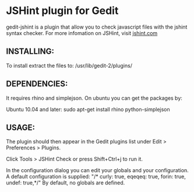 # JSHint plugin for Gedit
gedit-jshint is a plugin that allow you to check javascript files with the jshint syntax checker.
For more infomation on JSHint, visit [jshint.com](http://jshint.com)

## INSTALLING:

To install extract the files to: /usr/lib/gedit-2/plugins/

## DEPENDENCIES:

It requires rhino and simplejson. On ubuntu you can get the packages by:

Ubuntu 10.04 and later:
    sudo apt-get install rhino python-simplejson

## USAGE:

The plugin should then appear in the Gedit plugins list under Edit > Preferences > Plugins.

Click Tools > JSHint Check or press Shift+Ctrl+j to run it.

In the configuration dialog you can edit your globals and your configuration. A default configuration is supplied:
    "/* curly: true, eqeqeq: true, forin: true, undef: true,*/"
By default, no globals are defined.

